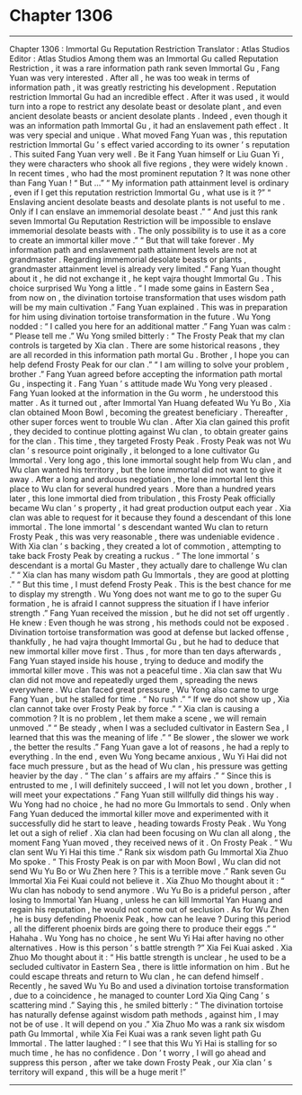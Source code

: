 
# Chapter 1306


---

Chapter 1306 : Immortal Gu Reputation Restriction
Translator :
Atlas Studios
Editor :
Atlas Studios
Among them was an Immortal Gu called Reputation Restriction , it was a rare information path rank seven Immortal Gu , Fang Yuan was very interested .
After all , he was too weak in terms of information path , it was greatly restricting his development .
Reputation restriction Immortal Gu had an incredible effect .
After it was used , it would turn into a rope to restrict any desolate beast or desolate plant , and even ancient desolate beasts or ancient desolate plants .
Indeed , even though it was an information path Immortal Gu , it had an enslavement path effect .
It was very special and unique .
What moved Fang Yuan was , this reputation restriction Immortal Gu ’ s effect varied according to its owner ’ s reputation .
This suited Fang Yuan very well .
Be it Fang Yuan himself or Liu Guan Yi , they were characters who shook all five regions , they were widely known . In recent times , who had the most prominent reputation ? It was none other than Fang Yuan !
“ But …”
“ My information path attainment level is ordinary , even if I get this reputation restriction Immortal Gu , what use is it ?”
“ Enslaving ancient desolate beasts and desolate plants is not useful to me . Only if I can enslave an immemorial desolate beast .”
“ And just this rank seven Immortal Gu Reputation Restriction will be impossible to enslave immemorial desolate beasts with . The only possibility is to use it as a core to create an immortal killer move .”
“ But that will take forever . My information path and enslavement path attainment levels are not at grandmaster . Regarding immemorial desolate beasts or plants , grandmaster attainment level is already very limited .”
Fang Yuan thought about it , he did not exchange it , he kept vajra thought Immortal Gu .
This choice surprised Wu Yong a little .
“ I made some gains in Eastern Sea , from now on , the divination tortoise transformation that uses wisdom path will be my main cultivation .” Fang Yuan explained .
This was in preparation for him using divination tortoise transformation in the future .
Wu Yong nodded : “ I called you here for an additional matter .”
Fang Yuan was calm : “ Please tell me .”
Wu Yong smiled bitterly : “ The Frosty Peak that my clan controls is targeted by Xia clan . There are some historical reasons , they are all recorded in this information path mortal Gu . Brother , I hope you can help defend Frosty Peak for our clan .”
“ I am willing to solve your problem , brother .” Fang Yuan agreed before accepting the information path mortal Gu , inspecting it .
Fang Yuan ’ s attitude made Wu Yong very pleased .
Fang Yuan looked at the information in the Gu worm , he understood this matter .
As it turned out , after Immortal Yan Huang defeated Wu Yu Bo , Xia clan obtained Moon Bowl , becoming the greatest beneficiary . Thereafter , other super forces went to trouble Wu clan . After Xia clan gained this profit , they decided to continue plotting against Wu clan , to obtain greater gains for the clan .
This time , they targeted Frosty Peak .
Frosty Peak was not Wu clan ’ s resource point originally , it belonged to a lone cultivator Gu Immortal .
Very long ago , this lone immortal sought help from Wu clan , and Wu clan wanted his territory , but the lone immortal did not want to give it away .
After a long and arduous negotiation , the lone immortal lent this place to Wu clan for several hundred years .
More than a hundred years later , this lone immortal died from tribulation , this Frosty Peak officially became Wu clan ’ s property , it had great production output each year .
Xia clan was able to request for it because they found a descendant of this lone immortal .
The lone immortal ’ s descendant wanted Wu clan to return Frosty Peak , this was very reasonable , there was undeniable evidence .
With Xia clan ’ s backing , they created a lot of commotion , attempting to take back Frosty Peak by creating a ruckus .
“ The lone immortal ’ s descendant is a mortal Gu Master , they actually dare to challenge Wu clan .”
“ Xia clan has many wisdom path Gu Immortals , they are good at plotting .”
“ But this time , I must defend Frosty Peak . This is the best chance for me to display my strength . Wu Yong does not want me to go to the super Gu formation , he is afraid I cannot suppress the situation if I have inferior strength .”
Fang Yuan received the mission , but he did not set off urgently .
He knew : Even though he was strong , his methods could not be exposed . Divination tortoise transformation was good at defense but lacked offense , thankfully , he had vajra thought Immortal Gu , but he had to deduce that new immortal killer move first .
Thus , for more than ten days afterwards , Fang Yuan stayed inside his house , trying to deduce and modify the immortal killer move .
This was not a peaceful time .
Xia clan saw that Wu clan did not move and repeatedly urged them , spreading the news everywhere .
Wu clan faced great pressure , Wu Yong also came to urge Fang Yuan , but he stalled for time .
“ No rush .”
“ If we do not show up , Xia clan cannot take over Frosty Peak by force .”
“ Xia clan is causing a commotion ? It is no problem , let them make a scene , we will remain unmoved .”
“ Be steady , when I was a secluded cultivator in Eastern Sea , I learned that this was the meaning of life .”
“ Be slower , the slower we work , the better the results .”
Fang Yuan gave a lot of reasons , he had a reply to everything .
In the end , even Wu Yong became anxious , Wu Yi Hai did not face much pressure , but as the head of Wu clan , his pressure was getting heavier by the day .
“ The clan ’ s affairs are my affairs .”
“ Since this is entrusted to me , I will definitely succeed , I will not let you down , brother , I will meet your expectations .”
Fang Yuan still willfully did things his way .
Wu Yong had no choice , he had no more Gu Immortals to send .
Only when Fang Yuan deduced the immortal killer move and experimented with it successfully did he start to leave , heading towards Frosty Peak .
Wu Yong let out a sigh of relief .
Xia clan had been focusing on Wu clan all along , the moment Fang Yuan moved , they received news of it .
On Frosty Peak .
“ Wu clan sent Wu Yi Hai this time .” Rank six wisdom path Gu Immortal Xia Zhuo Mo spoke .
“ This Frosty Peak is on par with Moon Bowl , Wu clan did not send Wu Yu Bo or Wu Zhen here ? This is a terrible move .” Rank seven Gu Immortal Xia Fei Kuai could not believe it .
Xia Zhuo Mo thought about it : “ Wu clan has nobody to send anymore . Wu Yu Bo is a prideful person , after losing to Immortal Yan Huang , unless he can kill Immortal Yan Huang and regain his reputation , he would not come out of seclusion . As for Wu Zhen , he is busy defending Phoenix Peak , how can he leave ? During this period , all the different phoenix birds are going there to produce their eggs .”
“ Hahaha . Wu Yong has no choice , he sent Wu Yi Hai after having no other alternatives . How is this person ’ s battle strength ?” Xia Fei Kuai asked .
Xia Zhuo Mo thought about it : “ His battle strength is unclear , he used to be a secluded cultivator in Eastern Sea , there is little information on him . But he could escape threats and return to Wu clan , he can defend himself . Recently , he saved Wu Yu Bo and used a divination tortoise transformation , due to a coincidence , he managed to counter Lord Xia Qing Cang ’ s scattering mind .”
Saying this , he smiled bitterly : “ The divination tortoise has naturally defense against wisdom path methods , against him , I may not be of use . It will depend on you .”
Xia Zhuo Mo was a rank six wisdom path Gu Immortal , while Xia Fei Kuai was a rank seven light path Gu Immortal .
The latter laughed : “ I see that this Wu Yi Hai is stalling for so much time , he has no confidence . Don ’ t worry , I will go ahead and suppress this person , after we take down Frosty Peak , our Xia clan ’ s territory will expand , this will be a huge merit !”

---

